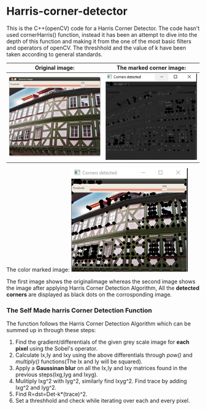 # Harris-corner-detector
This is the C++(openCV) code for a Harris Corner Detector. The code hasn't used cornerHarris() function, instead it has been an attempt to dive into the depth of this function and making it from the one of the most basic filters and operators of openCV. The threshhold and the value of k have been taken according to general standards.


Original image:           |  The marked corner image: 
:-------------------------:|:-------------------------:
![](house.jpg)             |  ![](corner_gray.PNG)    

The color marked image:
![](color_corner.PNG)


The first image shows the originalimage whereas the second image shows the image after applying Harris Corner Detection Algorithm, All the **detected corners** are displayed as black dots on the corrosponding image. 

### The Self Made harris Corner Detection Function

The function follows the Harris Corner Detection Algorithm which can be summed up in through these steps:

1. Find the gradient/differentials of the given grey scale image for **each pixel** using the Sobel's operator.
2. Calculate Ix,Iy and Ixy using the above differentials through *pow()* and *multiply()* functions(The Ix and Iy will be squared).
3. Apply a **Gaussinan blur** on all the Ix,Iy and Ixy matrices found in the previous steps(Ixg,Iyg and Ixyg).
4. Mulitiply Ixg^2 with Iyg^2, similarly find Ixyg^2. Find trace by adding Ixg^2 and Iyg^2.
5. Find R=dst=Det-k*(trace)^2.
6. Set a threshhold and check while iterating over each and every pixel.

